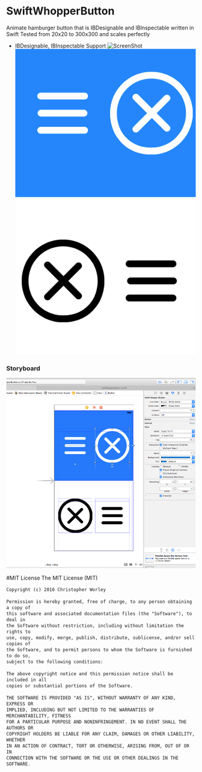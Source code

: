 # SwiftWhopperButton
Animate hamburger button that is IBDesignable and IBInspectable written in Swift 
Tested from 20x20 to 300x300 and scales perfectly
* IBDesignable, IBInspectable Support
![ScreenShot](https://github.com/n6xej/SwiftWhopperButton/blob/master/Whopper.gif)
![ScreenShot](https://github.com/n6xej/SwiftWhopperButton/blob/master/pic0.png)
### Storyboard
![ScreenShot](https://github.com/n6xej/SwiftWhopperButton/blob/master/pic1.png)



#MIT License
	The MIT License (MIT)

	Copyright (c) 2016 Christopher Worley

	Permission is hereby granted, free of charge, to any person obtaining a copy of
	this software and associated documentation files (the "Software"), to deal in
	the Software without restriction, including without limitation the rights to
	use, copy, modify, merge, publish, distribute, sublicense, and/or sell copies of
	the Software, and to permit persons to whom the Software is furnished to do so,
	subject to the following conditions:

	The above copyright notice and this permission notice shall be included in all
	copies or substantial portions of the Software.

	THE SOFTWARE IS PROVIDED "AS IS", WITHOUT WARRANTY OF ANY KIND, EXPRESS OR
	IMPLIED, INCLUDING BUT NOT LIMITED TO THE WARRANTIES OF MERCHANTABILITY, FITNESS
	FOR A PARTICULAR PURPOSE AND NONINFRINGEMENT. IN NO EVENT SHALL THE AUTHORS OR
	COPYRIGHT HOLDERS BE LIABLE FOR ANY CLAIM, DAMAGES OR OTHER LIABILITY, WHETHER
	IN AN ACTION OF CONTRACT, TORT OR OTHERWISE, ARISING FROM, OUT OF OR IN
	CONNECTION WITH THE SOFTWARE OR THE USE OR OTHER DEALINGS IN THE SOFTWARE.
